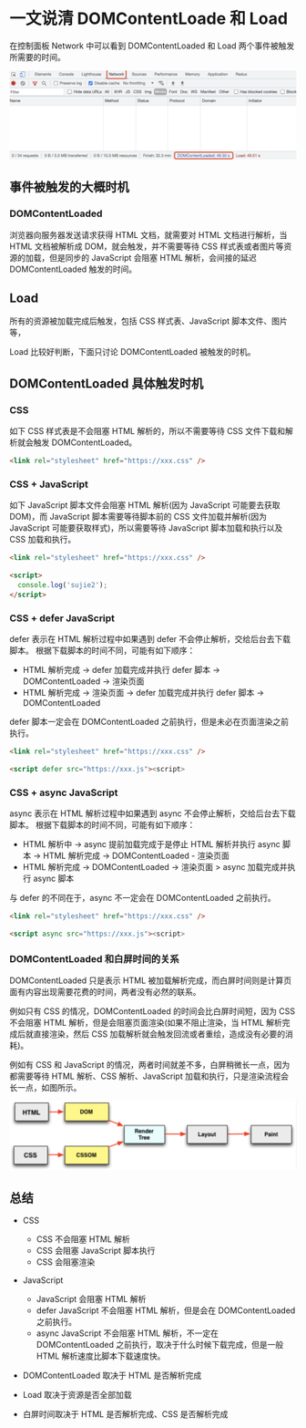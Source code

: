 # 一文说清 DOMContentLoade 和 Load

在控制面板 Network 中可以看到 DOMContentLoaded 和 Load 两个事件被触发所需要的时间。

![image.png](../images/Ag2kOb9yJy.png)

## 事件被触发的大概时机

### DOMContentLoaded

浏览器向服务器发送请求获得 HTML 文档，就需要对 HTML 文档进行解析，当 HTML 文档被解析成 DOM，就会触发，并不需要等待 CSS 样式表或者图片等资源的加载，但是同步的 JavaScript 会阻塞 HTML 解析，会间接的延迟 DOMContentLoaded 触发的时间。

## Load

所有的资源被加载完成后触发，包括 CSS 样式表、JavaScript 脚本文件、图片等，

Load 比较好判断，下面只讨论 DOMContentLoaded 被触发的时机。

## DOMContentLoaded 具体触发时机

### CSS

如下 CSS 样式表是不会阻塞 HTML 解析的，所以不需要等待 CSS 文件下载和解析就会触发 DOMContentLoaded。

```html
<link rel="stylesheet" href="https://xxx.css" />
```

### CSS + JavaScript

如下 JavaScript 脚本文件会阻塞 HTML 解析(因为 JavaScript 可能要去获取 DOM)，而 JavaScript 脚本需要等待脚本前的 CSS 文件加载并解析(因为 JavaScript 可能要获取样式)，所以需要等待 JavaScript 脚本加载和执行以及 CSS 加载和执行。

```html
<link rel="stylesheet" href="https://xxx.css" />
```

```html
<script>
  console.log('sujie2');
</script>
```

### CSS + defer JavaScript

defer 表示在 HTML 解析过程中如果遇到 defer 不会停止解析，交给后台去下载脚本。
根据下载脚本的时间不同，可能有如下顺序：

- HTML 解析完成 -> defer 加载完成并执行 defer 脚本 -> DOMContentLoaded -> 渲染页面
- HTML 解析完成 -> 渲染页面 -> defer 加载完成并执行 defer 脚本 -> DOMContentLoaded

defer 脚本一定会在 DOMContentLoaded 之前执行，但是未必在页面渲染之前执行。

```html
<link rel="stylesheet" href="https://xxx.css" />
```

```html
<script defer src="https://xxx.js"><script>
```

### CSS + async JavaScript

async 表示在 HTML 解析过程中如果遇到 async 不会停止解析，交给后台去下载脚本。
根据下载脚本的时间不同，可能有如下顺序：

- HTML 解析中 -> async 提前加载完成于是停止 HTML 解析并执行 async 脚本 -> HTML 解析完成 -> DOMContentLoaded - 渲染页面
- HTML 解析完成 -> DOMContentLoaded -> 渲染页面 > async 加载完成并执行 async 脚本

与 defer 的不同在于，async 不一定会在 DOMContentLoaded 之前执行。

```html
<link rel="stylesheet" href="https://xxx.css" />
```

```html
<script async src="https://xxx.js"><script>
```

### DOMContentLoaded 和白屏时间的关系

DOMContentLoaded 只是表示 HTML 被加载解析完成，而白屏时间则是计算页面有内容出现需要花费的时间，两者没有必然的联系。

例如只有 CSS 的情况，DOMContentLoaded 的时间会比白屏时间短，因为 CSS 不会阻塞 HTML 解析，但是会阻塞页面渲染(如果不阻止渲染，当 HTML 解析完成后就直接渲染，然后 CSS 加载解析就会触发回流或者重绘，造成没有必要的消耗)。

例如有 CSS 和 JavaScript 的情况，两者时间就差不多，白屏稍微长一点，因为都需要等待 HTML 解析、CSS 解析、JavaScript 加载和执行，只是渲染流程会长一点，如图所示。

![image.png](../images/DbIBOXtmX0.png)

## 总结

- CSS

  - CSS 不会阻塞 HTML 解析
  - CSS 会阻塞 JavaScript 脚本执行
  - CSS 会阻塞渲染

- JavaScript

  - JavaScript 会阻塞 HTML 解析
  - defer JavaScript 不会阻塞 HTML 解析，但是会在 DOMContentLoaded 之前执行。
  - async JavaScript 不会阻塞 HTML 解析，不一定在 DOMContentLoaded 之前执行，取决于什么时候下载完成，但是一般 HTML 解析速度比脚本下载速度快。

- DOMContentLoaded 取决于 HTML 是否解析完成
- Load 取决于资源是否全部加载
- 白屏时间取决于 HTML 是否解析完成、CSS 是否解析完成
